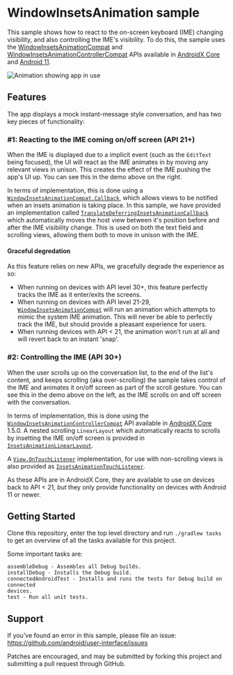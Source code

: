 WindowInsetsAnimation sample
============

This sample shows how to react to the on-screen keyboard (IME) changing visibility, and also
controlling the IME's visibility. To do this, the sample uses the
[WindowInsetsAnimationCompat](https://developer.android.com/reference/androidx/core/view/WindowInsetsAnimationCompat)
and [WindowInsetsAnimationControllerCompat][wiac] APIs available in [AndroidX Core][androidxcore]
and [Android 11](https://developer.android.com/11).

![Animation showing app in use](./images/demos.gif)

## Features

The app displays a mock instant-message style conversation, and has two key pieces of functionality:

### #1: Reacting to the IME coming on/off screen (API 21+)

When the IME is displayed due to a implicit event (such as the `EditText` being focused), the UI
will react as the IME animates in by moving any relevant views in unison. This creates the effect
of the IME pushing the app's UI up. You can see this in the demo above on the right.

In terms of implementation, this is done using a
[`WindowInsetsAnimationCompat.Callback`](https://developer.android.com/reference/androidx/core/view/WindowInsetsAnimationCompat.Callback),
which allows views to be notified when an insets animation is taking place. In this sample, we have
provided an implementation called
[`TranslateDeferringInsetsAnimationCallback`](./app/src/main/java/com/google/android/samples/insetsanimation/TranslateDeferringInsetsAnimationCallback.kt)
which automatically moves the host view between it's position before and after the IME visibility
change. This is used on both the text field and scrolling views, allowing them both to move in unison
with the IME.

#### Graceful degredation
As this feature relies on new APIs, we gracefully degrade the experience as so:

 - When running on devices with API level 30+, this feature perfectly tracks the IME as it enter/exits the screens. 
 - When running on devices with API level 21-29,
   [`WindowInsetsAnimationCompat`](https://developer.android.com/reference/androidx/core/view/WindowInsetsAnimationCompat)
   will run an animation which attempts to mimic the system IME animation. This will never be able
   to perfectly track the IME, but should provide a pleasant experience for users.
 - When running devices with API < 21, the animation won't run at all and will revert back to an instant 'snap'.

### #2: Controlling the IME (API 30+)

When the user scrolls up on the conversation list, to the end of the list's content, and keeps
scrolling (aka over-scrolling) the sample takes control of the IME and animates it on/off screen
as part of the scroll gesture. You can see this in the demo above on the left, as the IME scrolls
on and off screen with the conversation.

In terms of implementation, this is done using the [`WindowInsetsAnimationControllerCompat`][wiac]
API available in [AndroidX Core][androidxcore] 1.5.0. A nested scrolling `LinearLayout` which
automatically reacts to scrolls by insetting the IME on/off screen is provided in
[`InsetsAnimationLinearLayout`](./app/src/main/java/com/google/android/samples/insetsanimation/InsetsAnimationLinearLayout.kt).

A [`View.OnTouchListener`](https://developer.android.com/reference/kotlin/android/view/View.OnTouchListener)
implementation, for use with non-scrolling views is also provided as
[`InsetsAnimationTouchListener`](./app/src/main/java/com/google/android/samples/insetsanimation/InsetsAnimationTouchListener.kt).

As these APIs are in AndroidX Core, they are available to use on devices back to API < 21, _but_
they only provide functionality on devices with Android 11 or newer.

## Getting Started

Clone this repository, enter the top level directory and run `./gradlew tasks`
to get an overview of all the tasks available for this project.

Some important tasks are:

```
assembleDebug - Assembles all Debug builds.
installDebug - Installs the Debug build.
connectedAndroidTest - Installs and runs the tests for Debug build on connected
devices.
test - Run all unit tests.
```

## Support

If you've found an error in this sample, please file an issue:
https://github.com/android/user-interface/issues

Patches are encouraged, and may be submitted by forking this project and
submitting a pull request through GitHub.

 [androidxcore]: https://developer.android.com/jetpack/androidx/releases/core
 [wiac]: https://developer.android.com/reference/androidx/core/view/WindowInsetsAnimationControllerCompat
